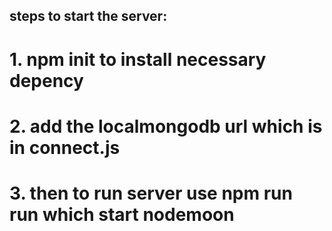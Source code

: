 ## steps to start the server:


# 1. npm init to install necessary depency
# 2. add the localmongodb url  which is in connect.js
# 3. then to run server use npm run run which start nodemoon
